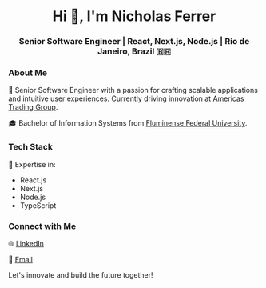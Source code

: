 <h1 align="center">Hi 👋, I'm Nicholas Ferrer</h1>
<h3 align="center">Senior Software Engineer | React, Next.js, Node.js | Rio de Janeiro, Brazil 🇧🇷</h3>

### About Me

🌟 Senior Software Engineer with a passion for crafting scalable applications and intuitive user experiences. Currently driving innovation at [Americas Trading Group](https://www.americastg.com/).

🎓 Bachelor of Information Systems from [Fluminense Federal University](https://www.uff.br/).

### Tech Stack

🚀 Expertise in:
- React.js
- Next.js
- Node.js
- TypeScript

### Connect with Me

🌐 [LinkedIn](https://www.linkedin.com/in/ferrernicholas/)

📧 [Email](mailto:nicholasferrer@hotmail.com)

Let's innovate and build the future together!
